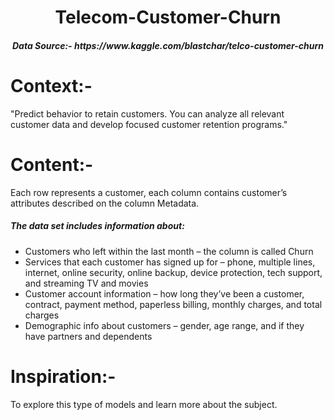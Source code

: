 <h1 align = 'center'> Telecom-Customer-Churn </h1>

<h5 align = 'center'> Data Source:- https://www.kaggle.com/blastchar/telco-customer-churn </h5>

# Context:-
  "Predict behavior to retain customers. You can analyze all relevant customer data and develop focused customer retention programs." 

# Content:-
  Each row represents a customer, each column contains customer’s attributes described on the column Metadata.

##### The data set includes information about:

* Customers who left within the last month – the column is called Churn
* Services that each customer has signed up for – phone, multiple lines, internet, online security, online backup, device protection, tech support, and streaming TV and movies
* Customer account information – how long they’ve been a customer, contract, payment method, paperless billing, monthly charges, and total charges
* Demographic info about customers – gender, age range, and if they have partners and dependents

# Inspiration:-
  To explore this type of models and learn more about the subject.
